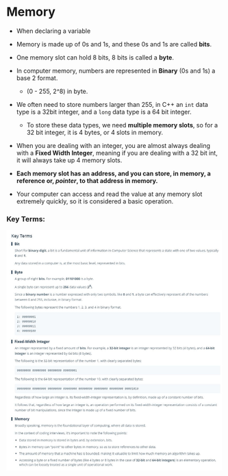 # Memory

- When declaring a variable 

- Memory is made up of 0s and 1s, and these 0s and 1s are called **bits**.
- One memory slot can hold 8 bits, 8 bits is called a **byte**.
- In computer memory, numbers are represented in **Binary** (0s and 1s) a base 2 format.
  - (0 - 255, 2^8) in byte.
- We often need to store numbers larger than 255, in C++ an `int` data type is a 32bit integer, and a `long` data type is a 64 bit integer. 
  - To store these data types, we need **multiple memory slots**, so for a 32 bit integer, it is 4 bytes, or 4 slots in memory.
- When you are dealing with an integer, you are almost always dealing with a **Fixed Width Integer**, meaning if you are dealing with a 32 bit int, it will always take up 4 memory slots.
- **Each memory slot has an address, and you can store, in memory, a reference or, *pointer*, to that address in memory.**
- Your computer can access and read the value at any memory slot extremely quickly, so it is considered a basic operation. 

### Key Terms:

![KT1](./resources/KT1.JPG)